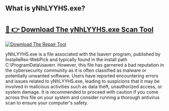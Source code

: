 ## What is yNhLYYHS.exe? 

# <h2><a href="https://exedetect.com/download.php?yNhLYYHS.exe">🔗 👉 Download The yNhLYYHS.exe Scan Tool</a></h2>

[![Download The Repair Tool](https://exedetect.com/download-button.jpg)](https://exedetect.com/download.php?yNhLYYHS.exe)

yNhLYYHS.exe is a file associated with the Isaverr program, published by InstalleRex-WebPick and typically found in the install path C:\ProgramData\isaverr. However, this file has garnered a bad reputation in the cybersecurity community as it is often classified as malware or potentially unwanted software. Users have reported encountering errors and issues related to yNhLYYHS.exe, leading to suspicions that it may be involved in malicious activities such as data theft, unauthorized access, or system damage. It is recommended to proceed with caution if you come across this file on your system and consider running a thorough antivirus scan to ensure your computer's safety.